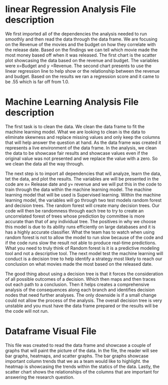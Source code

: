  # linear Regression Analysis File description

We first imported all of the dependencies the analysis needed to run smoothly and then read the data through the data frame. We are focusing on the Revenue of the movies and the budget on how they correlate with the release date. Based on the findings we can tell which movie made the most money based off when it was released. The first chart is the scatter plot showcasing the data based on the revenue and budget. The variables were x=Budget and y =Revenue. The second chart presents to use the linear regression line to help show or the relationship between the revenue and budget. Based on the results we ran a regression score and it came to be .55 which is far off from 1.0. 

# Machine Learning Analysis File description

The first task is to clean the data. We clean the data frame to fit the machine learning model. What we are looking to clean is the data to eliminate skewness and replace missing values and only keep the columns that will help answer the question at hand. As the data frame was created it represents a  live environment of the data frame. In the analysis, we clean the data to be showcase fair results and showcase values even if the original value was not presented and we replace the value with a zero. So we clean the data all the way through.

The next step is to import all dependencies that will analyze, learn the data, tet the data, and plot the results. The variables are will be presented in the code are x= Release date and y= revenue and we will put this in the code to train through the data within the machine learning model. The machine learning model that will be used is Supervised learning. Within the machine learning model, the variables will go through two test models random forest and decision trees. The random forest will create many decision trees. Our code will then be randomness through each tree to try to create an uncorrelated forest of trees whose prediction by committee is more accurate than that of any individual tree. The positives in why we choose this model is due to its ability runs efficiently on large databases and it is has a highly accurate classifier. What the team has to watch when using random forest is not to allow the model to run slow because of the code and if the code runs slow the result not able to produce real-time predictions. What you need to truly think of Random forest is it is a predictive modeling tool and not a descriptive tool. The next model test the machine learning will conduct is a decision tree to help identify a strategy most likely to reach our conclusion on what movies made the most based on the released date.

The good thing about using a decision tree is that it forces the consideration of all possible outcomes of a decision.
Which then maps and then traces out each path to a conclusion. 
Then it helps creates a comprehensive analysis of the consequences along each branch and identifies decision nodes that need further analyses. The only downside is if a small change could not allow the process of the analysis. The overall decision tree is very unstable and you must have the data frame prepared or the results will be the code will not run.

# Dataframe Visual File

This file was created to read the data frame and showcase a couple of graphs that will paint the picture of the data. In the file, the reader will see bar graphs, heatmaps, and scatter graphs. The bar graphs showcase important column trends that we as a team would like to highlight. the heatmap is showcasing the trends within the statics of the data. Lastly, the scatter chart shows the relationships of the columns that are important for answering the research question.
